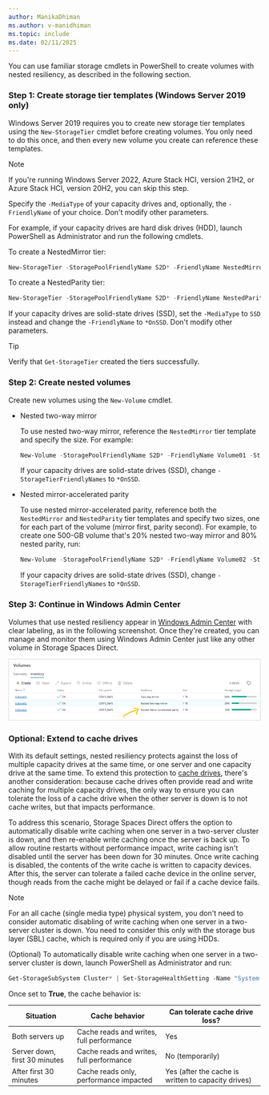 ```yaml
---
author: ManikaDhiman
ms.author: v-manidhiman
ms.topic: include
ms.date: 02/11/2025
---
```


You can use familiar storage cmdlets in PowerShell to create volumes with nested resiliency, as described in the following section.

### Step 1: Create storage tier templates (Windows Server 2019 only)

Windows Server 2019 requires you to create new storage tier templates using the `New-StorageTier` cmdlet before creating volumes. You only need to do this once, and then every new volume you create can reference these templates.

> [!NOTE]
> If you're running Windows Server 2022, Azure Stack HCI, version 21H2, or Azure Stack HCI, version 20H2, you can skip this step.

Specify the `-MediaType` of your capacity drives and, optionally, the `-FriendlyName` of your choice. Don't modify other parameters.

For example, if your capacity drives are hard disk drives (HDD), launch PowerShell as Administrator and run the following cmdlets.

To create a NestedMirror tier:

```powershell
New-StorageTier -StoragePoolFriendlyName S2D* -FriendlyName NestedMirrorOnHDD -ResiliencySettingName Mirror -MediaType HDD -NumberOfDataCopies 4
```

To create a NestedParity tier:

```powershell
New-StorageTier -StoragePoolFriendlyName S2D* -FriendlyName NestedParityOnHDD -ResiliencySettingName Parity -MediaType HDD -NumberOfDataCopies 2 -PhysicalDiskRedundancy 1 -NumberOfGroups 1 -FaultDomainAwareness StorageScaleUnit -ColumnIsolation PhysicalDisk
```

If your capacity drives are solid-state drives (SSD), set the `-MediaType` to `SSD` instead and change the `-FriendlyName` to `*OnSSD`. Don't modify other parameters.

> [!TIP]
> Verify that `Get-StorageTier` created the tiers successfully.

### Step 2: Create nested volumes

Create new volumes using the `New-Volume` cmdlet.

- Nested two-way mirror

    To use nested two-way mirror, reference the `NestedMirror` tier template and specify the size. For example:

    ```PowerShell
    New-Volume -StoragePoolFriendlyName S2D* -FriendlyName Volume01 -StorageTierFriendlyNames NestedMirrorOnHDD -StorageTierSizes 500GB
    ```

    If your capacity drives are solid-state drives (SSD), change `-StorageTierFriendlyNames` to `*OnSSD`.

- Nested mirror-accelerated parity

    To use nested mirror-accelerated parity, reference both the `NestedMirror` and `NestedParity` tier templates and specify two sizes, one for each part of the volume (mirror first, parity second). For example, to create one 500-GB volume that's 20% nested two-way mirror and 80% nested parity, run:

    ```PowerShell
    New-Volume -StoragePoolFriendlyName S2D* -FriendlyName Volume02 -StorageTierFriendlyNames NestedMirrorOnHDD, NestedParityOnHDD -StorageTierSizes 100GB, 400GB
    ```

    If your capacity drives are solid-state drives (SSD), change `-StorageTierFriendlyNames` to `*OnSSD`.

### Step 3: Continue in Windows Admin Center

Volumes that use nested resiliency appear in [Windows Admin Center](/windows-server/manage/windows-admin-center/overview) with clear labeling, as in the following screenshot. Once they're created, you can manage and monitor them using Windows Admin Center just like any other volume in Storage Spaces Direct.

![Volume management in Windows Admin Center.](../WindowsServerDocs/storage/storage-spaces/media/create-volumes-with-nested-resiliency/windows-admin-center.png)

### Optional: Extend to cache drives

With its default settings, nested resiliency protects against the loss of multiple capacity drives at the same time, or one server and one capacity drive at the same time. To extend this protection to [cache drives](../WindowsServerDocs/storage/storage-spaces/cache.md), there's another consideration: because cache drives often provide read and write caching for multiple capacity drives, the only way to ensure you can tolerate the loss of a cache drive when the other server is down is to not cache writes, but that impacts performance.

To address this scenario, Storage Spaces Direct offers the option to automatically disable write caching when one server in a two-server cluster is down, and then re-enable write caching once the server is back up. To allow routine restarts without performance impact, write caching isn't disabled until the server has been down for 30 minutes. Once write caching is disabled, the contents of the write cache is written to capacity devices. After this, the server can tolerate a failed cache device in the online server, though reads from the cache might be delayed or fail if a cache device fails.

> [!NOTE]
> For an all cache (single media type) physical system, you don't need to consider automatic disabling of write caching when one server in a two-server cluster is down. You need to consider this only with the storage bus layer (SBL) cache, which is required only if you are using HDDs.

(Optional) To automatically disable write caching when one server in a two-server cluster is down, launch PowerShell as Administrator and run:

```PowerShell
Get-StorageSubSystem Cluster* | Set-StorageHealthSetting -Name "System.Storage.NestedResiliency.DisableWriteCacheOnNodeDown.Enabled" -Value "True"
```

Once set to **True**, the cache behavior is:

| Situation | Cache behavior | Can tolerate cache drive loss? |
|--|--|--|
| Both servers up | Cache reads and writes, full performance | Yes |
| Server down, first 30 minutes | Cache reads and writes, full performance | No (temporarily) |
| After first 30 minutes | Cache reads only, performance impacted | Yes (after the cache is written to capacity drives) |